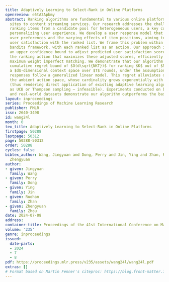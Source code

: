 ```yaml
---
title: Adaptively Learning to Select-Rank in Online Platforms
openreview: e5tA3Apbmy
abstract: Ranking algorithms are fundamental to various online platforms across e-commerce
  sites to content streaming services. Our research addresses the challenge of adaptively
  ranking items from a candidate pool for heterogeneous users, a key component in
  personalizing user experience. We develop a user response model that considers diverse
  user preferences and the varying effects of item positions, aiming to optimize overall
  user satisfaction with the ranked list. We frame this problem within a contextual
  bandits framework, with each ranked list as an action. Our approach incorporates
  an upper confidence bound to adjust predicted user satisfaction scores and selects
  the ranking action that maximizes these adjusted scores, efficiently solved via
  maximum weight imperfect matching. We demonstrate that our algorithm achieves a
  cumulative regret bound of $O(d\sqrt{NKT})$ for ranking $K$ out of $N$ items in
  a $d$-dimensional context space over $T$ rounds, under the assumption that user
  responses follow a generalized linear model. This regret alleviates dependence on
  the ambient action space, whose cardinality grows exponentially with $N$ and $K$
  (thus rendering direct application of existing adaptive learning algorithms – such
  as UCB or Thompson sampling – infeasible). Experiments conducted on both simulated
  and real-world datasets demonstrate our algorithm outperforms the baseline.
layout: inproceedings
series: Proceedings of Machine Learning Research
publisher: PMLR
issn: 2640-3498
id: wang24l
month: 0
tex_title: Adaptively Learning to Select-Rank in Online Platforms
firstpage: 50288
lastpage: 50312
page: 50288-50312
order: 50288
cycles: false
bibtex_author: Wang, Jingyuan and Dong, Perry and Jin, Ying and Zhan, Ruohan and Zhou,
  Zhengyuan
author:
- given: Jingyuan
  family: Wang
- given: Perry
  family: Dong
- given: Ying
  family: Jin
- given: Ruohan
  family: Zhan
- given: Zhengyuan
  family: Zhou
date: 2024-07-08
address:
container-title: Proceedings of the 41st International Conference on Machine Learning
volume: '235'
genre: inproceedings
issued:
  date-parts:
  - 2024
  - 7
  - 8
pdf: https://proceedings.mlr.press/v235/assets/wang24l/wang24l.pdf
extras: []
# Format based on Martin Fenner's citeproc: https://blog.front-matter.io/posts/citeproc-yaml-for-bibliographies/
---
```

